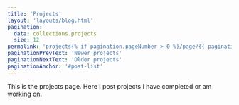 ```yaml
---
title: 'Projects'
layout: 'layouts/blog.html'
pagination:
  data: collections.projects
  size: 12
permalink: 'projects{% if pagination.pageNumber > 0 %}/page/{{ pagination.pageNumber }}{% endif %}/index.html'
paginationPrevText: 'Newer projects'
paginationNextText: 'Older projects'
paginationAnchor: '#post-list'
---
```


This is the projects page. Here I post projects I have completed or am working on.
